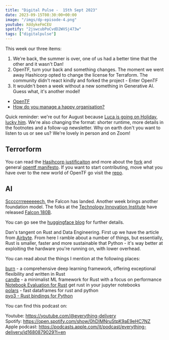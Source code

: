 ```yaml
---
title: "Digital Pulse -  15th Sept 2023"
date: 2023-09-15T08:30:00+00:00
image: "/imgs/dp-episode-4.png"
youtube: XddykeFmCEU
spotify: "2jswcubPoCvdD2WVSj473w"
tags: ["digitalpulse"]
---
```


This week our three items:

1. We're back, the summer is over, one of us had a better time that the other and it wasn't Dan! 
2. OpenTF, turn your back and something changes. The moment we went away Hashicorp opted to change the license for Terraform. The community didn't react kindly and forked the project - Enter OpenTF
3. It wouldn't been a week without a new something in Generative AI. Guess what, it's another model!

- [OpenTF](#Terrorform)
- [How do you manage a happy organisation?](#HappyOrg)

Quick reminder: we're out for August because [Luca is going on Holiday, lucky him](https://www.youtube.com/watch?v=Bxauqa7rJgI). We're also changing the format: shorter runtime, more details in the footnotes and a follow-up newsletter. Why on earth don't you want to listen to us or see us? We're lovely in person and on Zoom! 

<!--more-->

## Terrorform
You can read the [Hasihcorp justificaiton](https://www.hashicorp.com/license-faq#why-is-hashicorp-making-this-change) and more about the [fork](https://opentf.org/fork) and general [opentf manifesto](https://opentf.org/). If you want to start contributing, move what you have over to the new world of OpenTF go visit the [repo](https://github.com/opentffoundation/opentf).

## AI
[Sccccrrreeeeeech](https://www.youtube.com/watch?v=O7iyvOQ4gac), the Falcon has landed. Another week brings another foundation model. The folks at the [Technology Innovation Institute](https://falconllm.tii.ae/index.html) have released [Falcon 180B](https://falconllm.tii.ae/falcon-180b.html).

You can go see the [huggingface blog](https://huggingface.co/blog/falcon-180b) for further details.

Dan's tangent on Rust and Data Engineering. First up we have the article from [Airbyte](https://airbyte.com/blog/rust-for-data-engineering). From here I ramble about a number of things, but essentially, Rust is smaller, faster and more sustainable that Python - it's way better at exploiting the hardware you're running on, with lower overhead.

You can read about the things I mention at the following places:

[burn](https://github.com/burn-rs/burn) - a comprehensive deep learning framework, offering exceptional flexibility and written in Rust  
[candle](https://github.com/huggingface/candle) - a minimalist ML framework for Rust with a focus on performance  
[Notebook Evaluation for Rust](https://github.com/evcxr/evcxr) get rust in your jupyter notebooks  
[polars](https://www.pola.rs/) - fast dataframes for rust and python  
[pyo3 - Rust bindings for Python](https://github.com/PyO3/pyo3)  

You can find this podcast on:

Youtube: https://youtube.com/@everything-delivery  
Spotify: https://open.spotify.com/show/0hDIMNruStpK9aE9eHC7NZ  
Apple podcast: https://podcasts.apple.com/it/podcast/everything-delivery/id1680879029?l=en  
